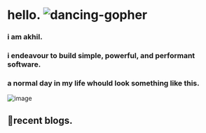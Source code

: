 # hello. ![dancing-gopher](https://media.tenor.com/500rWqut3sMAAAAi/party-gopher.gif)

### i am **akhil**.
### i endeavour to build simple, powerful, and performant software.

### a normal day in my life whould look something like this.
![image](https://github.com/akhilsahuji/akhilsahuji/assets/46328560/b03b54be-40d2-476b-b14f-018d592fa82a)


## 📝recent blogs.
<!-- writing starts -->
<!-- writing ends -->

